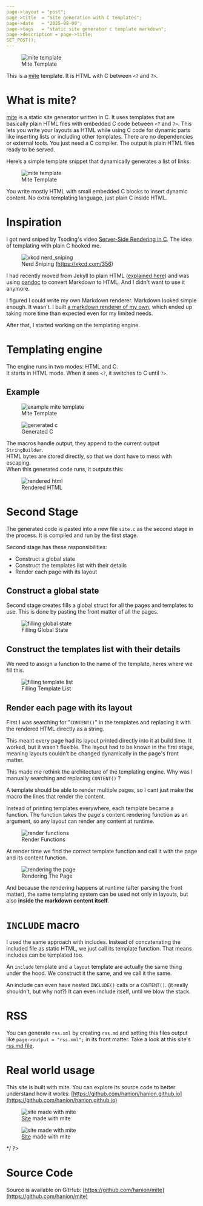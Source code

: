 ```yaml
---
page->layout = "post";
page->title  = "Site generation with C templates";
page->date   = "2025-08-09";
page->tags   = "static site generator c template markdown";
page->description = page->title;
SET_POST();
---
```


<figure>
<img src="intro_template.png" alt="mite template">
<figcaption>Mite Template</figcaption>
</figure>

This is a [mite](https://github.com/hanion/mite) template.
It is HTML with C between `<?` and `?>`.

# What is mite?

[mite](https://github.com/hanion/mite) is a static site generator written in C.
It uses templates that are basically plain HTML files with embedded C code between `<?` and `?>`.
This lets you write your layouts as HTML while using C code for dynamic parts like
inserting lists or including other templates.
There are no dependencies or external tools.
You just need a C compiler.
The output is plain HTML files ready to be served.

Here’s a simple template snippet that dynamically generates a list of links:

<figure>
<img src="mite_template.png" alt="mite template">
<figcaption>Mite Template</figcaption>
</figure>

You write mostly HTML with small embedded C blocks to insert dynamic content.
No extra templating language, just plain C inside HTML.


# Inspiration

I got nerd sniped by Tsoding's video [Server-Side Rendering in C](https://www.youtube.com/watch?v=dkNv3KGOFT0).
The idea of templating with plain C hooked me.

<figure>
<img src="https://imgs.xkcd.com/comics/nerd_sniping.png" alt="xkcd nerd_sniping">
<figcaption>Nerd Sniping (<a href="https://xkcd.com/356">https://xkcd.com/356</a>)</figcaption>
</figure>

I had recently moved from Jekyll to plain HTML ([explained here](/post/i-rebuilt-this-website))
and was using [pandoc](https://pandoc.org) to convert Markdown to HTML.
And I didn't want to use it anymore.

I figured I could write my own Markdown renderer. Markdown looked simple enough. It wasn’t.
I built [a markdown renderer of my own](https://github.com/hanion/md2html),
which ended up taking more time than expected even for my limited needs.

After that, I started working on the templating engine.

# Templating engine
The engine runs in two modes: HTML and C.  
It starts in HTML mode. When it sees `<?`, it switches to C until `?>`.

## Example

<figure>
<img src="example_template.png" alt="example mite template">
<figcaption>Mite Template</figcaption>
</figure>

<figure>
<img src="example_c.png" alt="generated c">
<figcaption>Generated C</figcaption>
</figure>

The macros handle output, they append to the current output `StringBuilder`.  
HTML bytes are stored directly, so that we dont have to mess with escaping.  
When this generated code runs, it outputs this:

<figure>
<img src="example_html.png" alt="rendered html">
<figcaption>Rendered HTML</figcaption>
</figure>


# Second Stage
The generated code is pasted into a new file `site.c` as the second stage in the process.
It is compiled and run by the first stage.

Second stage has these responsibilities:
- Construct a global state
- Construct the templates list with their details
- Render each page with its layout

## Construct a global state
Second stage creates fills a global struct for all the pages and templates to use.
This is done by pasting the front matter of all the pages.

<figure>
<img src="global_state.png" alt="filling global state">
<figcaption>Filling Global State</figcaption>
</figure>

## Construct the templates list with their details
We need to assign a function to the name of the template, heres where we fill this.

<figure>
<img src="filling_template_list.png" alt="filling template list">
<figcaption>Filling Template List</figcaption>
</figure>


## Render each page with its layout
First I was searching for "`CONTENT()`" in the templates
and replacing it with the rendered HTML directly as a string.

This meant every page had its layout printed directly into it at build time.
It worked, but it wasn't flexible.
The layout had to be known in the first stage,
meaning layouts couldn’t be changed dynamically in the page's front matter.

This made me rethink the architecture of the templating engine.
Why was I manually searching and replacing `CONTENT()` ?

A template should be able to render multiple pages, so I cant just make the macro the lines that render the content.

Instead of printing templates everywhere, each template became a function.
The function takes the page's content rendering function as an argument, so any layout can render any content at runtime.

<figure>
<img src="render_functions.png" alt="render functions">
<figcaption>Render Functions</figcaption>
</figure>

At render time we find the correct template function and call it with the page and its content function.

<figure>
    <img src="rendering_the_page.png" alt="rendering the page">
    <figcaption>Rendering The Page</figcaption>
</figure>

And because the rendering happens at runtime (after parsing the front matter),
the same templating system can be used not only in layouts,
but also **inside the markdown content itself**.

# `INCLUDE` macro
I used the same approach with includes.
Instead of concatenating the included file as static HTML, we just call its template function.
That means includes can be templated too.

An `include` template and a `layout` template are actually the same thing under the hood.
We construct it the same, and we call it the same.

An include can even have nested `INCLUDE()` calls or a `CONTENT()`.
(it really shouldn't, but why not?)
It can even include itself, until we blow the stack.

# RSS
You can generate `rss.xml` by creating `rss.md` and setting this files
output like `page->output = "rss.xml";` in its front matter.
Take a look at this site's <a href="https://github.com/hanion/hanion.github.io/blob/main/rss.md">rss.md file</a>.

# Real world usage
This site is built with mite. You can explore its source code to better understand how it works:
[https://github.com/hanion/hanion.github.io](https://github.com/hanion/hanion.github.io)

<? /*
I also made my friends websites using mite, and they turned out really good.

<div style="display: flex; gap: 1em; flex-wrap: nowrap; justify-content: center; align-items: flex-start;">
<figure>
    <img src="mite_enes.png" alt="site made with mite">
    <figcaption><a href="https://enesibis.github.io">Site</a> made with mite</figcaption>
</figure>
<figure>
    <img src="mite_recep.png" alt="site made with mite">
    <figcaption><a href="https://recepefee.github.io">Site</a> made with mite</figcaption>
</figure>
</div>
*/ ?>

# Source Code
Source is available on GitHub: [https://github.com/hanion/mite](https://github.com/hanion/mite)



